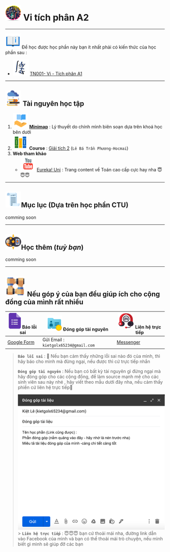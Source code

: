 # <img src="https://raw.githubusercontent.com/Zenfection/Image/master/2020/12/23-20-05-50-gt2%20-%2001.png" title="" alt="gt2 - 01.png" data-align="inline">  Vi tích phân A2

---

![icons8-user_manual.png](https://raw.githubusercontent.com/Zenfection/Image/master/2020/12/23-22-00-06-icons8-user_manual.png) Để học được học phần này bạn ít nhất phải có kiến thức của học phần sau :

- [![gt1png](https://raw.githubusercontent.com/Zenfection/Image/master/2020/12/23-19-55-49-gt1.png)](https://zenfection.github.io/CTU/TN001-Vi%20tich%20phan%20A1/) [TN001- Vi - Tích phân A1](https://zenfection.github.io/CTU/TN001-Vi%20tich%20phan%20A1/)

---

## ![Cloud Librarypng](https://raw.githubusercontent.com/Zenfection/Image/master/2020/12/15-14-31-38-Cloud%20Library.png) Tài nguyên học tập

1. ![icons8knowledgesharingpng](https://raw.githubusercontent.com/Zenfection/Image/master/2020/12/23-21-53-25-icons8-knowledge_sharing.png) **[Minimap]()** : Lý thuyết do chính mình biên soạn dựa trên khoá học bên dưới
2. ![icons8coursepng](https://raw.githubusercontent.com/Zenfection/Image/master/2020/12/23-21-54-39-icons8-course.png) **Course** : [Giải tích 2](https://drive.google.com/drive/folders/1aeb1qNgoSmhFM4cbleMvc_MxUO8vxI1H?usp=sharing) (`Lê Bá Trần Phương-Hocmai`)
3. **Web tham khảo**
   - ![icons8-youtube.png](https://raw.githubusercontent.com/Zenfection/Image/master/2020/12/23-22-09-55-icons8-youtube.png) [Eureka! Uni](https://www.youtube.com/c/EurekaUni/playlists?view=50&sort=dd&shelf_id=2) : Trang content về Toán cao cấp cực hay nha 😇😇😇

---

## ![SHOPING LIST.png](https://raw.githubusercontent.com/Zenfection/Image/master/2020/12/23-21-11-49-SHOPING%20LIST.png)Mục lục (Dựa trên học phần CTU)

comming soon

---

## ![Blended Learningpng](https://raw.githubusercontent.com/Zenfection/Image/master/2020/12/17-00-24-28-Blended%20Learning.png)Học thêm (*tuỳ bạn*)

comming soon

---

## ![Community.png](https://raw.githubusercontent.com/Zenfection/Image/master/2020/12/16-23-32-26-Community.png) Nếu góp ý của bạn đều giúp ích cho cộng đồng của mình rất nhiều

| ![googleformslogo2BA8295903seeklogocom  01png](https://raw.githubusercontent.com/Zenfection/Image/master/2020/12/23-21-03-42-google-forms-logo-2BA8295903-seeklogo.com%20-%2001.png) Báo lỗi sai | ![icons8newcontactpng](https://raw.githubusercontent.com/Zenfection/Image/master/2020/12/23-21-05-27-icons8-new_contact.png) Đóng góp tài nguyên | ![24 Supportpng](https://raw.githubusercontent.com/Zenfection/Image/master/2020/12/23-20-55-28-24%20Support.png) Liên hệ trực tiếp |
| ------------------------------------------------------------------------------------------------------------------------------------------------------------------------------------------------ | ------------------------------------------------------------------------------------------------------------------------------------------------ | ---------------------------------------------------------------------------------------------------------------------------------- |
| [Google Form](https://forms.gle/pSEXEHXYFkAjRXDSA)                                                                                                                                               | Gửi Email : `kietgolx65234@gmail.com`                                                                                                            | [Messenger](https://www.messenger.com/t/zenfection)                                                                                |

> **`Báo lỗi sai`** : 🦈 Nếu bạn cảm thấy những lỗi sai nào đó của mình, thì hãy báo cho mình mà đừng ngại, nếu được thì cứ trực tiếp nhắn
> 
> **`Đóng góp tài nguyên`** : Nếu bạn có bất kỳ tài nguyên gì đừng ngại mà hãy đóng góp cho các cộng đồng, để làm source mạnh mẽ cho các sinh viên sau này nhé , hãy viết theo mẫu dưới đây nha, nếu cảm thấy phiền cứ liên hệ trực tiếp🐲
> 
> ![Ảnh chụp Màn hình 20201216 lúc 234831png](https://raw.githubusercontent.com/Zenfection/Image/master/2020/12/16-23-48-42-A%CC%89nh%20chu%CC%A3p%20Ma%CC%80n%20hi%CC%80nh%202020-12-16%20lu%CC%81c%2023.48.31.png) > 
> **`Liên hệ trực tiếp`** : 😇😇😇 bạn cứ thoải mái nha, đường link dẫn vào Facebook của mình và bạn có thể thoải mái trò chuyện, nếu mình biết gì mình sẽ giúp đỡ các bạn

